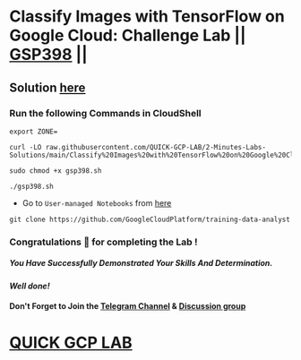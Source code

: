 # Classify Images with TensorFlow on Google Cloud: Challenge Lab || [GSP398](https://www.cloudskillsboost.google/focuses/53698?parent=catalog) ||

## Solution [here]()

### Run the following Commands in CloudShell

```
export ZONE=
```
```
curl -LO raw.githubusercontent.com/QUICK-GCP-LAB/2-Minutes-Labs-Solutions/main/Classify%20Images%20with%20TensorFlow%20on%20Google%20Cloud%20Challenge%20Lab/gsp398.sh

sudo chmod +x gsp398.sh

./gsp398.sh
```

* Go to `User-managed Notebooks` from [here](https://console.cloud.google.com/vertex-ai/workbench/user-managed?)

```
git clone https://github.com/GoogleCloudPlatform/training-data-analyst
```

### Congratulations 🎉 for completing the Lab !

##### *You Have Successfully Demonstrated Your Skills And Determination.*

#### *Well done!*

#### Don't Forget to Join the [Telegram Channel](https://t.me/QuickGcpLab) & [Discussion group](https://t.me/QuickGcpLabChats)

# [QUICK GCP LAB](https://www.youtube.com/@quickgcplab)